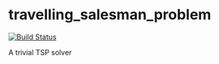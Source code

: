 # travelling_salesman_problem 
[![Build Status](https://travis-ci.com/FilippoRanza/travelling_salesman_problem.svg?branch=master)](https://travis-ci.com/FilippoRanza/travelling_salesman_problem)

A trivial TSP solver
